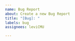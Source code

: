 ```yaml
---
name: Bug Report
about: Create a new Bug Report
title: "[Bug]: "
labels: bug
assignees: leviCMU

---
```




